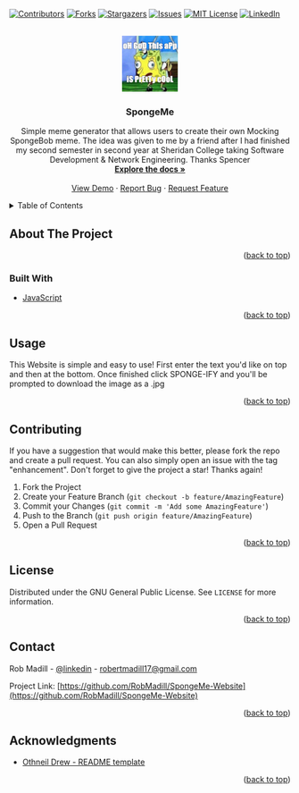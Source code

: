 <div id="top"></div>

<!-- PROJECT SHIELDS -->
[![Contributors][contributors-shield]][contributors-url]
[![Forks][forks-shield]][forks-url]
[![Stargazers][stars-shield]][stars-url]
[![Issues][issues-shield]][issues-url]
[![MIT License][license-shield]][license-url]
[![LinkedIn][linkedin-shield]][linkedin-url]



<!-- PROJECT LOGO -->
<br />
<div align="center">
  <a href="https://github.com/RobMadill/SpongeMe-Website">
    <img src="test.jpg" alt="Logo" width="100" height="100">
  </a>

<h3 align="center">SpongeMe</h3>

  <p align="center">
    Simple meme generator that allows users to create their own Mocking SpongeBob meme. The idea was given to me by a friend after I had finished my second semester in second year at Sheridan College taking Software Development & Network Engineering. Thanks Spencer
    <br />
    <a href="https://github.com/RobMadill/SpongeMe-Website"><strong>Explore the docs »</strong></a>
    <br />
    <br />
    <a href="https://github.com/RobMadill/SpongeMe-Website">View Demo</a>
    ·
    <a href="https://github.com/RobMadill/SpongeMe-Website/issues">Report Bug</a>
    ·
    <a href="https://github.com/RobMadill/SpongeMe-Website/issues">Request Feature</a>
  </p>
</div>



<!-- TABLE OF CONTENTS -->
<details>
  <summary>Table of Contents</summary>
  <ol>
    <li>
      <a href="#about-the-project">About The Project</a>
      <ul>
        <li><a href="#built-with">Built With</a></li>
      </ul>
    </li>
    <li><a href="#contributing">Contributing</a></li>
    <li><a href="#license">License</a></li>
    <li><a href="#contact">Contact</a></li>
    <li><a href="#acknowledgments">Acknowledgments</a></li>
  </ol>
</details>



<!-- ABOUT THE PROJECT -->
## About The Project


<p align="right">(<a href="#top">back to top</a>)</p>



### Built With

* [JavaScript](https://www.javascript.com/)

<p align="right">(<a href="#top">back to top</a>)</p>


<!-- USAGE EXAMPLES -->
## Usage

This Website is simple and easy to use! First enter the text you'd like on top and then at the bottom. 
Once finished click SPONGE-IFY and you'll be prompted to download the image as a .jpg

<p align="right">(<a href="#top">back to top</a>)</p>

<!-- CONTRIBUTING -->
## Contributing

If you have a suggestion that would make this better, please fork the repo and create a pull request. You can also simply open an issue with the tag "enhancement".
Don't forget to give the project a star! Thanks again!

1. Fork the Project
2. Create your Feature Branch (`git checkout -b feature/AmazingFeature`)
3. Commit your Changes (`git commit -m 'Add some AmazingFeature'`)
4. Push to the Branch (`git push origin feature/AmazingFeature`)
5. Open a Pull Request

<p align="right">(<a href="#top">back to top</a>)</p>


<!-- LICENSE -->
## License

Distributed under the GNU General Public License. See `LICENSE` for more information.

<p align="right">(<a href="#top">back to top</a>)</p>



<!-- CONTACT -->
## Contact

Rob Madill - [@linkedin](https://www.linkedin.com/in/robert-madill/) - robertmadill17@gmail.com

Project Link: [https://github.com/RobMadill/SpongeMe-Website](https://github.com/RobMadill/SpongeMe-Website)

<p align="right">(<a href="#top">back to top</a>)</p>



<!-- ACKNOWLEDGMENTS -->
## Acknowledgments

* [Othneil Drew - README template](https://github.com/othneildrew/Best-README-Template)

<p align="right">(<a href="#top">back to top</a>)</p>



<!-- MARKDOWN LINKS & IMAGES -->
[contributors-shield]: https://img.shields.io/github/contributors/RobMadill/SpongeMe-Website.svg?style=for-the-badge
[contributors-url]: https://github.com/RobMadill/SpongeMe-Website/graphs/contributors
[forks-shield]: https://img.shields.io/github/forks/RobMadill/SpongeMe-Website.svg?style=for-the-badge
[forks-url]: https://github.com/RobMadill/SpongeMe-Website/network/members
[stars-shield]: https://img.shields.io/github/stars/RobMadill/SpongeMe-Website.svg?style=for-the-badge
[stars-url]: https://github.com/RobMadill/SpongeMe-Website/stargazers
[issues-shield]: https://img.shields.io/github/issues/RobMadill/SpongeMe-Website.svg?style=for-the-badge
[issues-url]: https://github.com/RobMadill/SpongeMe-Website/issues
[license-shield]: https://img.shields.io/github/license/RobMadill/SpongeMe-Website.svg?style=for-the-badge
[license-url]: https://github.com/RobMadill/SpongeMe-Website/blob/main/LICENSE
[linkedin-shield]: https://img.shields.io/badge/-LinkedIn-black.svg?style=for-the-badge&logo=linkedin&colorB=555
[linkedin-url]: https://www.linkedin.com/in/robert-madill/
